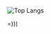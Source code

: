 ![Top Langs](https://github-readme-stats.vercel.app/api/top-langs/?username=KlausJackson&theme=dark) <br>

=)))

